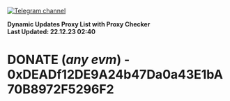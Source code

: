 [![Telegram channel](https://img.shields.io/endpoint?url=https://runkit.io/damiankrawczyk/telegram-badge/branches/master?url=https://t.me/n4z4v0d)](https://t.me/n4z4v0d) 

**Dynamic Updates Proxy List with Proxy Checker**  
**Last Updated: 22.12.23 02:40**

# DONATE (_any evm_) - 0xDEADf12DE9A24b47Da0a43E1bA70B8972F5296F2
